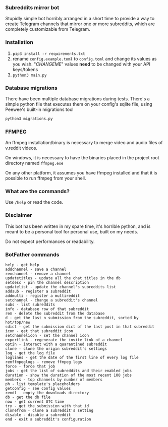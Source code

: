 ### Subreddits mirror bot

Stupidly simple bot horribly arranged in a short time to provide a way to create Telegram channels that mirror one or more subreddits, which are completely customizable from Telegram.

### Installation

1. `pip3 install -r requirements.txt`
2. rename `config.example.toml` to `config.toml` and change its values as you wish. "_CHANGEME_" values **need** to be changed with your API keys/tokens
3. `python3 main.py`


### Database migrations

There have been multiple database migrations during tests.
There's a simple python file that executes them on your config's sqlite file, using Peewee's built-in migrations tool

```bash
python3 migrations.py
```

### FFMPEG

An ffmpeg installation/binary is necessary to merge video and audio files of v.reddit videos.

On windows, it is necessary to have the binaries placed in the project root directory named `ffmpeg.exe`

On any other platform, it assumes you have ffmpeg installed and that it is possible to run ffmpeg from your shell.

### What are the commands?

Use `/help` or read the code.

### Disclaimer

This bot has been written in my spare time, it's horrible python, and is meant to be a personal tool for personal use, built on my needs.

Do not expect performances or readability.

### BotFather commands

```
help - get help
addchannel - save a channel
remchannel - remove a channel
updatetitles - update all the chat titles in the db
setdesc - pin the channel description
updatelist - update the channel's subreddits list
addsub - register a subreddit
addmulti - register a multireddit
setchannel - change a subreddit's channel
subs - list subreddits
info - database row of that subreddit
rem - delete the subreddit from the database
d - get the last n submission from the subreddit, sorted by hot/top/new
sdict - get the submission dict of the last post in that subreddit
icon - get that subreddit icon
setchannelicon - set the channel icon
exportlink - regenerate the invite link of a channel
optin - interact with a quarantined subreddit
clone - clone the origin subreddit's settings
log - get the log file
loglines - get the date of the first line of every log file
remffmpeglogs - remove ffmpeg logs
force - force that job
jobs - get the list of subreddits and their enabled jobs
duration - show the duration of the most recent 100 jobs
members - top channels by number of members
ph - list template's placeholders
getconfig - see config values
remdl - empty the downloads directory
db - get the db file
now - get current UTC time
try - get the submission with that id
clonefrom - clone a subreddit's setting
disable - disable a subreddit
end - exit a subreddit's configuration
```